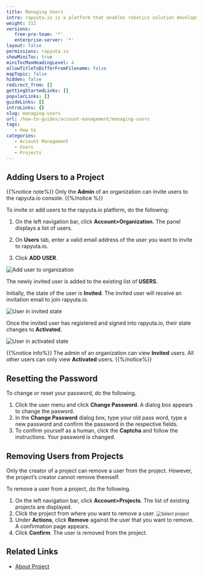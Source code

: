 ```yaml
---
title: Managing Users
intro: rapyuta.io is a platform that enables robotics solution development by providing the necessary software infrastructure and facilitating the interaction between multiple stakeholders who contribute to the solution development.
weight: 312
versions:
   free-pro-team: '*'
   enterprise-server: '*'
layout: false
permissions: rapyuta.io
showMiniToc: true
miniTocMaxHeadingLevel: 4
allowTitleToDifferFromFilename: false
mapTopic: false
hidden: false
redirect_from: []
gettingStartedLinks: []
popularLinks: []
guideLinks: []
introLinks: {}
slug: managing-users
url: /how-to-guides/account-management/managing-users
tags:
   - How to
categories:
   - Account Management
   - Users
   - Projects
---
```





## Adding Users to a Project

{{%notice note%}}
 Only the  **Admin** of an organization can invite users to the rapyuta.io console.
{{%/notice %}}



To invite or add users to the rapyuta.io platform, do the following:


1. On the left navigation bar, click **Account>Organization**. The panel displays a list of users.

2. On **Users** tab, enter a valid email address of the user you want to invite to rapyuta.io.

3. Click **ADD USER**.

<img src="/images/getting-started/organization/add-usr-org.png?classes=border,shadow&width=50pc" alt="Add user to organization" style="zoom:100%;" ></img>


The newly invited user is added to the existing list of **USERS**.

Initially, the state of the user is **Invited**. 
The invited user will receive an invitation email to join rapyuta.io.

<img src="/images/getting-started/organization/user-is-invited.png?classes=border,shadow&width=50pc" alt="User in invited state" style="zoom:100%;" />

Once the invited user has registered and signed into rapyuta.io, their state
changes to **Activated**.

<img src="/images/getting-started/organization/invited-user-signs-in.png?classes=border,shadow&width=50pc" alt="User in activated state" style="zoom:100%;" />

{{%notice info%}}
 The admin of an organization can view **Invited** users. All other users can only view **Activated** users.
{{%/notice%}}

## Resetting the Password 

To change or reset your password, do the following.

1. Click the user menu and click **Change Password**. A dialog box appears to change the pasword.
2. In the **Change Password** dialog box, type your old pass word, type a new password and confirm the password in the respective fields.
3. To confirm yourself as a human, click the **Captcha** and follow the instructions.
   Your password is changed.




## Removing Users from Projects

Only the creator of a project can remove a user from the project. However, the project’s creator cannot remove themself.

To remove a user from a project, do the following.

1. On the left navigation bar, click **Account>Projects**. The list of existing projects are displayed.
2. Click the project from where you want to remove a user.
   <img src="/images/getting-started/organization/project/select-proj.png?classes=border,shadow&width=50pc" alt="Select project" style="zoom:80%;" />
3. Under **Actions**, click **Remove** against the user that you want to remove. A confirmation page appears.
4. Click **Confirm**. The user is removed from the project.

## Related Links

* [About Project](/1_understanding-rio/12_core-concepts/#projects)

